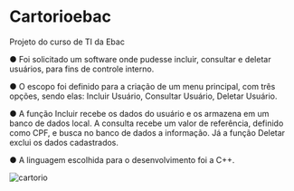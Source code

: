 # Cartorioebac
Projeto do curso de TI da Ebac

●	Foi solicitado um software onde pudesse incluir, consultar e deletar usuários, para fins de controle interno.

●	O escopo foi definido para a criação de um menu principal, com três opções, sendo elas: Incluir Usuário, Consultar Usuário, Deletar Usuário.

●	A função Incluir recebe os dados do usuário e os armazena em um banco de dados local. A consulta recebe um valor de referência, definido como CPF, e busca no banco de dados a informação. Já a função Deletar exclui os dados cadastrados.

●	A linguagem escolhida para o desenvolvimento foi a C++.


![cartorio](https://github.com/KarinaMGM/Cartorioebac/assets/140670360/d81b5d5d-6597-490f-9c56-b7f048294fec)
